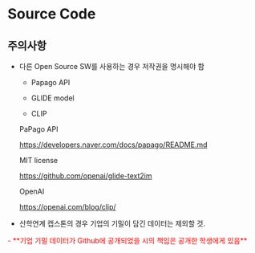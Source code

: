 # Source Code
## 주의사항
 - 다른 Open Source SW를 사용하는 경우 저작권을 명시해야 함
   - Papago API
   - GLIDE model
   
   - CLIP
   
    PaPago API
    
    https://developers.naver.com/docs/papago/README.md
   
    MIT license
   
    https://github.com/openai/glide-text2im
    
    OpenAI
    
    https://openai.com/blog/clip/
   
 - 산학연계 캡스톤의 경우 기업의 기밀이 담긴 데이터는 제외할 것.
 <span style="color:red">
 - **기업 기밀 데이터가 Github에 공개되었을 시의 책임은 공개한 학생에게 있음**
 </span>
